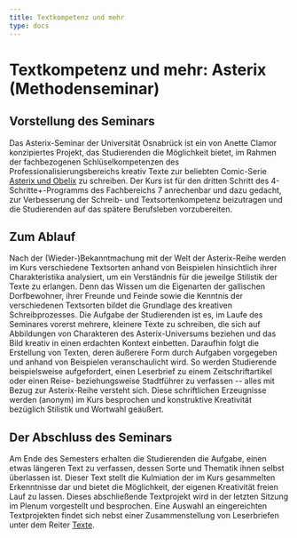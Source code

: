 ```yaml
---
title: Textkompetenz und mehr
type: docs
---
```


# Textkompetenz und mehr: Asterix (Methodenseminar)

## Vorstellung des Seminars

Das Asterix-Seminar der Universität Osnabrück ist ein von Anette Clamor konzipiertes Projekt, das Studierenden die Möglichkeit bietet, im Rahmen der fachbezogenen Schlüselkompetenzen des Professionalisierungsbereichs kreativ Texte zur beliebten Comic-Serie [Asterix und Obelix](https://asterix.com/de/ "Asterix") zu schreiben. Der Kurs ist für den dritten Schritt des 4-Schritte+-Programms des Fachbereichs 7 anrechenbar und dazu gedacht, zur Verbesserung der Schreib- und Textsortenkompetenz beizutragen und die Studierenden auf das spätere Berufsleben vorzubereiten. 


## Zum Ablauf

Nach der (Wieder-)Bekanntmachung mit der Welt der Asterix-Reihe werden im Kurs verschiedene Textsorten anhand von Beispielen hinsichtlich ihrer Charakteristika analysiert, um ein Verständnis für die jeweilge Stilistik der Texte zu erlangen. Denn das Wissen um die Eigenarten der gallischen Dorfbewohner, ihrer Freunde und Feinde sowie die Kenntnis der verschiedenen Textsorten bildet die Grundlage des kreativen Schreibprozesses.
Die Aufgabe der Studierenden ist es, im Laufe des Seminares vorerst mehrere, kleinere Texte zu schreiben, die sich auf Abbildungen von Charakteren des Asterix-Universums beziehen und das Bild kreativ in einen erdachten Kontext einbetten. Daraufhin folgt die Erstellung von Texten, deren äußerere Form durch Aufgaben vorgegeben und anhand von Beispielen veranschaulicht wird. So werden Studierende beispielsweise aufgefordert, einen Leserbrief zu einem Zeitschriftartikel oder einen Reise- beziehungsweise Stadtführer zu verfassen -- alles mit Bezug zur Asterix-Reihe versteht sich.
Diese schriftlichen Erzeugnisse werden (anonym) im Kurs besprochen und konstruktive Kreativität bezüglich Stilistik und Wortwahl geäußert.


## Der Abschluss des Seminars

Am Ende des Semesters erhalten die Studierenden die Aufgabe, einen etwas längeren Text zu verfassen, dessen Sorte und Thematik ihnen selbst überlassen ist. Dieser Text stellt die Kulmiation der im Kurs gesammelten Erkenntnisse dar und bietet die Möglichkeit, der eigenen Kreativität freien Lauf zu lassen. Dieses abschließende Textprojekt wird in der letzten Sitzung im Plenum vorgestellt und besprochen. Eine Auswahl an eingereichten Textprojekten findet sich nebst einer Zusammenstellung von Leserbriefen unter dem Reiter [Texte](docs/texte/).
